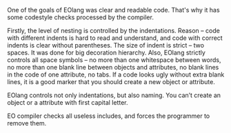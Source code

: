 One of the goals of EOlang was clear and readable code. 
That's why it has some codestyle checks processed by the compiler.

Firstly, the level of nesting is controlled by the indentations.
Reason – code with different indents is hard to read and understand,
and code with correct indents is clear without parentheses. The
size of indent is strict – two spaces. It was done for big decoration 
hierarchy. Also, EOlang strictly controls all space symbols – no more
than one whitespace between words, no more than one blank line between 
objects and attributes, no blank lines in the code of one attribute,
no tabs. If a code looks ugly without extra blank lines, it is a good 
marker that you should create a new object or attribute.

EOlang controls not only indentations, but also naming. You can’t 
create an object or a attribute with first capital letter.

EO compiler checks all useless includes, and forces the programmer to remove them.